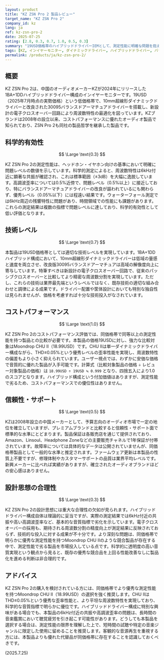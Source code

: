 ```yaml
---
layout: product
title: "KZ ZSN Pro 2 製品レビュー"
target_name: "KZ ZSN Pro 2"
company_id: kz
lang: ja
ref: kz-zsn-pro-2
date: 2025-07-25
rating: [2.8, 0.3, 0.7, 1.0, 0.5, 0.3]
summary: "19USD価格帯のハイブリッドドライバーIEMとして、測定性能に明確な問題を抱えており、同価格帯の単一ドライバー製品と比較してコストパフォーマンスでも優位性のない製品です。"
tags: [KZ, インイヤーモニター, ダイナミックドライバー, ハイブリッドドライバー, バランスドアーマチュア, 有線イヤホン]
permalink: /products/ja/kz-zsn-pro-2/
---
```

## 概要

KZ ZSN Pro 2は、中国のオーディオメーカーKZが2024年にリリースした1BA+1DDハイブリッドドライバー構成のインイヤーモニターです。19USD（2025年7月時点の実勢価格）という低価格帯で、10mm超線形ダイナミックドライバーと改良された30095バランスドアーマチュアドライバーを搭載し、新設計の電子クロスオーバー回路により周波数特性の最適化を図っています。KZブランドは2008年の設立以来、コストパフォーマンスに優れたオーディオ製品で知られており、ZSN Pro 2も同社の製品哲学を継承した製品です。

## 科学的有効性

$$ \Large \text{0.3} $$

KZ ZSN Pro 2の測定性能は、ヘッドホン・イヤホン向けの基準において明確に問題レベルの数値を示しています。科学的測定によると、周波数特性は6kHz付近に顕著な共振が確認され、これは標準範囲（±3dB）を大幅に逸脱しています。高調波歪率については0.5%近傍で、問題レベル（0.5%以上）に接近しており、特にバランスドアーマチュアドライバーの改良が謳われているにも関わらず、優秀レベル（0.05%以下）には程遠い結果です。ウォーターフォール測定では6kHz周辺の残響特性に問題があり、時間領域での性能にも課題があります。これらの測定結果は複数の指標で問題レベルに達しており、科学的有効性として低い評価となります。

## 技術レベル

$$ \Large \text{0.7} $$

本製品は19USD価格帯としては適切な技術レベルを実現しています。1BA+1DDハイブリッド構成において、10mm超線形ダイナミックドライバーは低域の量感と速度を両立させ、改良版30095バランスドアーマチュアは高域の解像度向上に寄与しています。特筆すべきは新設計の電子クロスオーバー回路で、従来のパッシブクロスオーバーと比較してより精密な周波数分割を実現しています。ただし、これらの技術は業界最先端というレベルではなく、既存技術の適切な組み合わせと調律による成果です。ドライバー配置や筐体設計においても特別な独自性は見られませんが、価格を考慮すれば十分な技術投入がなされています。

## コストパフォーマンス

$$ \Large \text{1.0} $$

KZ ZSN Pro 2のコストパフォーマンス評価では、同価格帯で同等以上の測定性能を持つ製品との比較が必要です。本製品の価格19USDに対し、強力な比較対象はMoondrop CHU II（18.99USD）です。CHU IIは単一ダイナミックドライバー構成ながら、THD≤0.05%という優秀レベルの歪率性能を実現し、周波数特性の偏差もより小さく抑えられています。ユーザー視点では、わずかに安価な価格で音質的に優れた製品が入手可能です。計算式（比較対象製品の価格 ÷ レビュー対象製品の価格）は `18.99USD ÷ 19USD ≒ 0.999` となり、四捨五入により1.0のスコアとなります。ハイブリッド構成という付加価値はありますが、測定性能で劣るため、コストパフォーマンスでの優位性はありません。

## 信頼性・サポート

$$ \Large \text{0.5} $$

KZは2008年設立の中国メーカーとして、予算志向のオーディオ市場で一定の地位を確立していますが、プレミアムブランドと比較すると信頼性・サポート面で標準的な水準にとどまります。製品保証は各販売店を通じて提供されており、Amazon、Linsoul、Headphone Zoneなどの主要販売チャネルで1年保証が付帯されています。故障率については具体的なデータは公開されていませんが、同価格帯製品として一般的な水準と推定されます。ファームウェア更新は本製品の性質上不要ですが、修理体制やカスタマーサポートの品質は業界平均レベルです。新興メーカーに比べれば実績がありますが、確立されたオーディオブランドほどの安心感はありません。

## 設計思想の合理性

$$ \Large \text{0.3} $$

KZ ZSN Pro 2の設計思想には重大な合理性の欠如が見られます。ハイブリッドドライバー構成自体は理論的に妥当ですが、実際の測定結果では6kHz付近の共振や高い高調波歪率など、基本的な音質指標で劣化を示しています。電子クロスオーバーの採用も、期待される周波数分割の精度向上が測定結果に反映されておらず、技術的な投入に対する成果が不十分です。より深刻な問題は、同価格帯で明らかに優秀な測定性能を持つMoondrop CHU IIのような競合製品が存在する中で、測定性能で劣る製品を市場投入している点です。科学的に透明度の高い音質実現という観点から見ると、既存の優秀な競合品を上回る性能改善なしに製品化を進める判断は非合理的です。

## アドバイス

KZ ZSN Pro 2の購入を検討されている方には、同価格帯でより優秀な測定性能を持つMoondrop CHU II（18.99USD）の選択を強く推奨します。CHU IIはTHD≤0.05%という優秀な歪率性能と、より平坦な周波数特性を実現しており、科学的な音質指標で明らかに優位です。ハイブリッドドライバー構成に特別な興味がある場合でも、本製品の6kHz付近の共振や高調波歪率の問題は、長時間の音楽鑑賞において聴覚疲労を引き起こす可能性があります。どうしても本製品を選択する場合は、測定性能の限界を理解した上で、短時間の試聴や特定の音楽ジャンルに限定した使用に留めることを推奨します。客観的な音源再生を重視する方には、本製品よりも優れた代替品が同価格帯に存在することを認識しておくべきです。

(2025.7.25)
